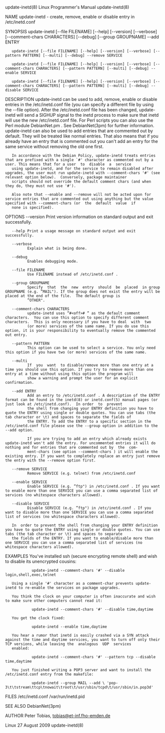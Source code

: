 update-inetd(8)                                                                        Linux Programmer's Manual                                                                       update-inetd(8)

NAME
       update-inetd - create, remove, enable or disable entry in /etc/inetd.conf

SYNOPSIS
       update-inetd [--file FILENAME] [--help] [--version] [--verbose] [--comment-chars CHARACTERS] [--debug] [--group GROUPNAME] --add ENTRY

       update-inetd [--file FILENAME] [--help] [--version] [--verbose] [--pattern PATTERN] [--multi] [--debug] --remove SERVICE

       update-inetd [--file FILENAME] [--help] [--version] [--verbose] [--comment-chars CHARACTERS] [--pattern PATTERN] [--multi] [--debug] --enable SERVICE

       update-inetd [--file FILENAME] [--help] [--version] [--verbose] [--comment-chars CHARACTERS] [--pattern PATTERN] [--multi] [--debug] --disable SERVICE

DESCRIPTION
       update-inetd  can  be used to add, remove, enable or disable entries in the /etc/inetd.conf file (you can specify a different file by using the --file option).  After the /etc/inetd.conf file
       has been changed, update-inetd will send a SIGHUP signal to the inetd process to make sure that inetd will use the new /etc/inetd.conf file. For Perl scripts you can also use the Perl  module
       DebianNet.pm . See DebianNet(3pm) for further information.  update-inetd can also be used to add entries that are commented out by default. They will be treated like normal entries. That also
       means that if you already have an entry that is commented out you can't add an entry for the same service without removing the old one first.

       In accordance with the Debian Policy, update-inetd treats entries that are prefixed with a single `#' character as commented out by a user. This means that for a user  to  disable  a  service
       using update-inetd, and for the service to remain disabled after upgrades, the user must run update-inetd with --comment-chars '#' (see relevant option below).  Conversely, package maintainer
       scripts should not override the default comment chars (and when they do, they must not use '#').

       Also note that --enable and --remove will not be acted upon for service entries that are commented out using anything but the value specified with --comment-chars (or  the  default  value  if
       none is specified).

OPTIONS
       --version
              Print version information on standard output and exit successfully.

       --help Print a usage message on standard output and exit successfully.

       --verbose
              Explain what is being done.

       --debug
              Enables debugging mode.

       --file FILENAME
              Use FILENAME instead of /etc/inetd.conf .

       --group GROUPNAME
              Specify  that  the  new  entry  should  be  placed  in group GROUPNAME (e.g. ”MAIL"). If the group does not exist the entry will be placed at the end of the file.  The default group is
              ”OTHER".

       --comment-chars CHARACTERS
              update-inetd uses ”#<off># ” as the default comment characters.  You can use this option to specify different comment characters.  This is only necessary if you have to deal  with  two
              (or more) services of the same name. If you do use this option, it is your responsibility to eventually remove the commented out entry.

       --pattern PATTERN
              This option can be used to select a service. You only need this option if you have two (or more) services of the same name.

       --multi
              If  you  want  to disable/remove more than one entry at a time you should use this option. If you try to remove more than one entry at a time without using this option the program will
              show a warning and prompt the user for an explicit confirmation.

       --add ENTRY
              Add an entry to /etc/inetd.conf . A description of the ENTRY format can be found in the inetd(8) or inetd.conf(5) manual pages (or just look at /etc/inetd.conf).  In order  to  prevent
              the shell from changing your ENTRY definition you have to quote the ENTRY using single or double quotes. You can use tabs (the tab character or \t) and spaces to separate the fields of
              the ENTRY. To add the ENTRY to a specific section in the /etc/inetd.conf file please use the --group option in addition to the --add option.

              If you are trying to add an entry which already exists update-inetd won't add the entry. For uncommented entries it will do nothing and for entries that are commented out by  the  com‐
              ment-chars (see option --comment-chars ) it will enable the existing entry. If you want to completely replace an entry just remove the entry with the --remove option first.

       --remove SERVICE
              Remove SERVICE (e.g. telnet) from /etc/inetd.conf

       --enable SERVICE
              Enable SERVICE (e.g. ”ftp") in /etc/inetd.conf . If you want to enable more than one SERVICE you can use a comma separated list of services (no whitespace characters allowed).

       --disable SERVICE
              Disable SERVICE (e.g. ”ftp") in /etc/inetd.conf . If you want to disable more than one SERVICE you can use a comma separated list of services (no whitespace characters allowed).

       In  order to prevent the shell from changing your ENTRY definition you have to quote the ENTRY using single or double quotes. You can use tabs (the tab character or \t) and spaces to separate
       the fields of the ENTRY. If you want to enable/disable more than one SERVICE you can use a comma separated list of services (no whitespace characters allowed).

EXAMPLES
       You've installed ssh (secure encrypting remote shell) and wish to disable its unencrypted cousins:

                update-inetd --comment-chars '#' --disable login,shell,exec,telnet

       Using a single '#' character as a comment-char prevents update-inetd to re-enable the services on package upgrades.

       You think the clock on your computer is often inaccurate and wish to make sure other computers cannot read it:

                update-inetd --comment-chars '#' --disable time,daytime

       You get the clock fixed:

                update-inetd --enable time,daytime

       You hear a rumor that inetd is easily crashed via a SYN attack against the time and daytime services, you want to turn off only their TCP versions, while leaving the  analogous  UDP  services
       enabled:

                update-inetd --comment-chars '#' --pattern tcp --disable time,daytime

       You just finished writing a POP3 server and want to install the /etc/inetd.conf entry from the makefile:

                update-inetd --group MAIL --add \ 'pop-3\t\tstream\ttcp\tnowait\troot\t/usr/sbin/tcpd\t/usr/sbin/in.pop3d'

FILES
       /etc/inetd.conf /var/run/inetd.pid

SEE ALSO
       DebianNet(3pm)

AUTHOR
       Peter Tobias, <tobias@et-inf.fho-emden.de>

Linux                                                                                       27 August 2009                                                                             update-inetd(8)
